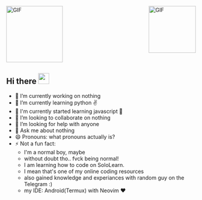 <br>
<img align="center" alt="GIF" height="150px" src="https://dl.dropbox.com/s/gnbhr4ntoyna4hh/chikka.gif"/>
<img align="right" alt="GIF" height="125px" src="https://i.giphy.com/media/LMt9638dO8dftAjtco/200.webp" />

## Hi there <img src="https://github.com/TheDudeThatCode/TheDudeThatCode/blob/master/Assets/Hi.gif" width="29px">
- 🔭 I’m currently working on nothing
- 🌱 I’m currently learning python ✌️
- 🥊 I'm currently started learning javascript 🐥
- 👯 I’m looking to collaborate on nothing
- 🤔 I’m looking for help with anyone
- 💬 Ask me about nothing
- 😄 Pronouns: what pronouns actually is?
- ⚡ Not a fun fact: 
   * I'm a normal boy, maybe
   * without doubt tho.. fvck being normal!
   * I am learning how to code on SoloLearn.
   * I mean that's one of my online coding resources
   * also gained knowledge and experiances with random guy on the Telegram :)
   * my IDE: Android(Termux) with Neovim ❤️
   
